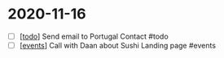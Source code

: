 # 2020-11-16

- [ ] [[todo]] Send email to Portugal Contact #todo
- [ ] [[events]] Call with Daan about Sushi Landing page #events

[//begin]: # "Autogenerated link references for markdown compatibility"
[todo]: todo "Todo"
[events]: events "Events"
[//end]: # "Autogenerated link references"
